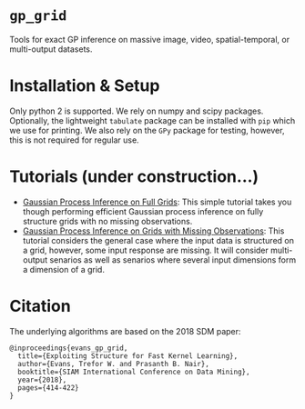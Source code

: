 # `gp_grid`
Tools for exact GP inference on massive image, video, spatial-temporal, or multi-output datasets.

# Installation & Setup
Only python 2 is supported.
We rely on numpy and scipy packages.
Optionally, the lightweight `tabulate` package can be installed with `pip` which we use for printing.
We also rely on the `GPy` package for testing, however, this is not required for regular use.

# Tutorials (under construction...)
* [Gaussian Process Inference on Full Grids](./tutorials/full_grid_tutorial.ipynb): This simple tutorial takes you though performing efficient Gaussian process inference on fully structure grids with no missing observations.
* [Gaussian Process Inference on Grids with Missing Observations](./tutorials/gappy_grid_tutorial.ipynb): This tutorial considers the general case where the input data is structured on a grid, however, some input response are missing. It will consider multi-output senarios as well as senarios where several input dimensions form a dimension of a grid.

# Citation
The underlying algorithms are based on the 2018 SDM paper:

```
@inproceedings{evans_gp_grid,
  title={Exploiting Structure for Fast Kernel Learning},
  author={Evans, Trefor W. and Prasanth B. Nair},
  booktitle={SIAM International Conference on Data Mining},
  year={2018},
  pages={414-422}
}
```
